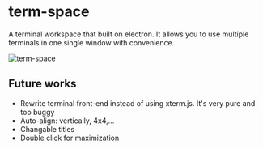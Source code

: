 # term-space
A terminal workspace that built on electron. It allows you to use multiple terminals in one single window with convenience.

![term-space](http://i.imgur.com/e2ahtG1.png)
## Future works
* Rewrite terminal front-end instead of using xterm.js. It's very pure and too buggy
* Auto-align: vertically, 4x4,...
* Changable titles
* Double click for maximization 


